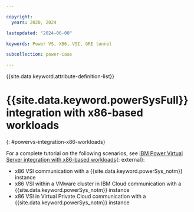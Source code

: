 ```yaml
---

copyright:
  years: 2020, 2024

lastupdated: "2024-06-08"

keywords: Power VS, X86, VSI, GRE tunnel

subcollection: power-iaas

---
```


{{site.data.keyword.attribute-definition-list}}

# {{site.data.keyword.powerSysFull}} integration with x86-based workloads
{: #powervs-integration-x86-workloads}

For a complete tutorial on the following scenarios, see [IBM Power Virtual Server integration with x86-based workloads](https://cloud.ibm.com/media/docs/downloads/power-iaas-tutorials/PowerVS_and_x86_Integration_Tutorial_v1.pdf){: external}:
- x86 VSI communication with a {{site.data.keyword.powerSys_notm}} instance
- x86 VSI within a VMware cluster in IBM Cloud communication with a {{site.data.keyword.powerSys_notm}} instance
- x86 VSI in Virtual Private Cloud communication with a {{site.data.keyword.powerSys_notm}} instance
